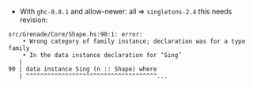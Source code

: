 * With `ghc-8.8.1` and allow-newer: all => `singletons-2.4` this needs
  revision:
  
```
src/Grenade/Core/Shape.hs:90:1: error:
    • Wrong category of family instance; declaration was for a type family
    • In the data instance declaration for ‘Sing’
   |
90 | data instance Sing (n :: Shape) where
   | ^^^^^^^^^^^^^^^^^^^^^^^^^^^^^^^^^^^^^...
```

